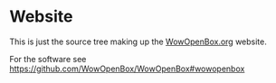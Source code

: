 # Website
This is just the source tree making up the [WowOpenBox.org](https://www.wowopenbox.org) website.

For the software see https://github.com/WowOpenBox/WowOpenBox#wowopenbox

